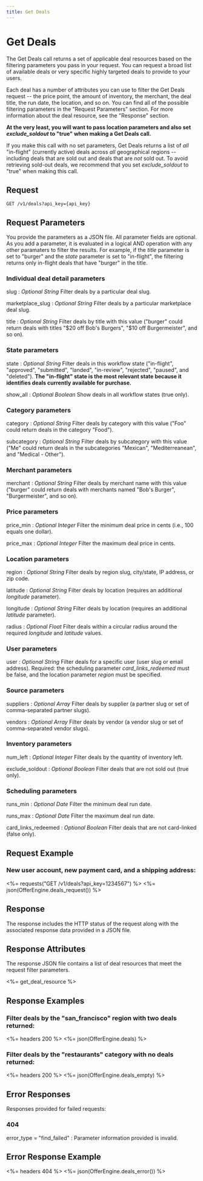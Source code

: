 ```yaml
---
title: Get Deals
---
```


# Get Deals

The Get Deals call returns a set of applicable deal resources based on the filtering parameters you pass in your request. You can request a broad list of available deals or very specific highly targeted deals to provide to your users.

Each deal has a number of attributes you can use to filter the Get Deals request -- the price point, the amount of inventory, the merchant, the deal title, the run date, the location, and so on. You can find all of the possible filtering parameters in the "Request Parameters" section. For more information about the deal resource, see the "Response" section.

<b>At the very least, you will want to pass location parameters and also set <i>exclude_soldout</i> to "true" when making a Get Deals call.</b>

If you make this call with no set parameters, Get Deals returns a list of <i>all</i> "in-flight" (currently active) deals across <i>all</i> geographical regions -- including deals that are sold out and deals that are <i>not</i> sold out. To avoid retrieving sold-out deals, we recommend that you set <i>exclude_soldout</i> to "true" when making this call.

## Request 

	GET /v1/deals?api_key={api_key}

## Request Parameters

You provide the parameters as a JSON file. All parameter fields are optional. As you add a parameter, it is evaluated in a logical AND operation with any other paramaters to filter the results. For example, if the <i>title</i> parameter is set to "burger" and the <i>state</i> parameter is set to "in-flight", the filtering returns only in-flight deals that have "burger" in the title.

### Individual deal detail parameters

slug
: _Optional String_ Filter deals by a particular deal slug.

marketplace_slug
: _Optional String_ Filter deals by a particular marketplace deal slug.

title
: _Optional String_ Filter deals by title with this value ("burger" could return deals with titles "$20 off Bob's Burgers", "$10 off Burgermeister", and so on).

### State parameters

state
: _Optional String_ Filter deals in this workflow state ("in-flight", "approved", "submitted", "landed", "in-review", "rejected", "paused", and "deleted"). <b>The "in-flight" state is the most relevant state because it identifies deals currently available for purchase.</b>

show_all
: _Optional Boolean_ Show deals in all workflow states (true only).

### Category parameters

category
: _Optional String_ Filter deals by category with this value ("Foo" could return deals in the category "Food").

subcategory
: _Optional String_ Filter deals by subcategory with this value ("Me" could return deals in the subcategories "Mexican", "Mediterreanean", and "Medical - Other").

### Merchant parameters

merchant
: _Optional String_ Filter deals by merchant name with this value ("burger" could return deals with merchants named "Bob's Burger", "Burgermeister", and so on).

### Price parameters

price_min
: _Optional Integer_ Filter the minimum deal price in cents (i.e., 100 equals one dollar).

price_max 
: _Optional Integer_ Filter the maximum deal price in cents.

### Location parameters

region
: _Optional String_ Filter deals by region slug, city/state, IP address, or zip code.

latitude
: _Optional String_ Filter deals by location (requires an additional <i>longitude</i> parameter).

longitude
: _Optional String_ Filter deals by location (requires an additional <i>latitude</i> parameter).

radius
: _Optional Float_ Filter deals within a circular radius around the required <i>longitude</i> and <i>latitude</i> values.

### User parameters

user
: _Optional String_ Filter deals for a specific user (user slug or email address). Required: the scheduling parameter <i>card_links_redeemed</i> must be false, and the location parameter <i>region</i> must be specified.

### Source parameters

suppliers 
: _Optional Array_ Filter deals by supplier (a partner slug or set of comma-separated partner slugs).

vendors
: _Optional Array_ Filter deals by vendor (a vendor slug or set of comma-separated vendor slugs).

### Inventory parameters
 
num_left
: _Optional Integer_ Filter deals by the quantity of inventory left.

exclude_soldout
: _Optional Boolean_ Filter deals that are not sold out (true only).

### Scheduling parameters

runs_min
: _Optional Date_ Filter the minimum deal run date.

runs_max
: _Optional Date_ Filter the maximum deal run date.

card_links_redeemed
: _Optional Boolean_ Filter deals that are not card-linked (false only).

## Request Example

### New user account, new payment card, and a shipping address:

<%= requests("GET /v1/deals?api_key=1234567") %>
<%= json(OfferEngine.deals_request()) %>

## Response

The response includes the HTTP status of the request along with the associated response data provided in a JSON file.

## Response Attributes

The response JSON file contains a list of deal resources that meet the request filter parameters.

<%= get_deal_resource %>

## Response Examples

### Filter deals by the "san_francisco" region with two deals returned:

<%= headers 200 %>
<%= json(OfferEngine.deals) %>

### Filter deals by the "restaurants" category with no deals returned:

<%= headers 200 %>
<%= json(OfferEngine.deals_empty) %>

## Error Responses

Responses provided for failed requests:

### 404

error_type = "find_failed"
: Parameter information provided is invalid.

## Error Response Example

<%= headers 404 %>
<%= json(OfferEngine.deals_error()) %>